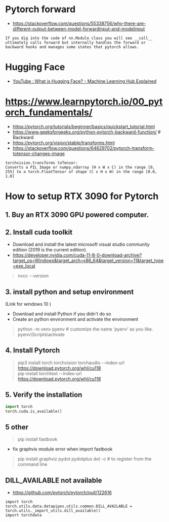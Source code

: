 # Pytorch forward
- https://stackoverflow.com/questions/55338756/why-there-are-different-output-between-model-forwardinput-and-modelinput
```
If you dig into the code of nn.Module class you will see __call__ ultimately calls forward but internally handles the forward or backward hooks and manages some states that pytorch allows. 
```

# Hugging Face
- [YouTube : What is Hugging Face? - Machine Learning Hub Explained](https://www.youtube.com/watch?v=1AUjKfpRZVo)



# https://www.learnpytorch.io/00_pytorch_fundamentals/
- https://pytorch.org/tutorials/beginner/basics/quickstart_tutorial.html  
- https://www.geeksforgeeks.org/python-pytorch-backward-function/   # Backward   
- https://pytorch.org/vision/stable/transforms.html
- https://stackoverflow.com/questions/64629702/pytorch-transform-totensor-changes-image  
```
torchvision.transforms toTensor:
Converts a PIL Image or numpy.ndarray (H x W x C) in the range [0, 255] to a torch.FloatTensor of shape (C x H x W) in the range [0.0, 1.0]
```





# How to setup RTX 3090 for Pytorch

## 1. Buy an RTX 3090 GPU powered computer.   

## 2. Install cuda toolkit
- Download and install the latest microsoft visual studio community edition (2019 is the current edition).   
- https://developer.nvidia.com/cuda-11-8-0-download-archive?target_os=Windows&target_arch=x86_64&target_version=11&target_type=exe_local
> nvcc --version
> 
## 3. install python and setup environment  
(Link for windows 10 ) 
- Download and install Python if you didn't do so  
- Create an python environment and activate the environment
> python -m venv pyenv  # customize the name ‘pyenv’ as you like. 
> pyenv\Scripts\activate
> 
## 4. Install Pytorch
> pip3 install torch torchvision torchaudio --index-url https://download.pytorch.org/whl/cu118   
> pip install torchtext --index-url https://download.pytorch.org/whl/cu118


## 5. Verify the installation    
```py
import torch
torch.cuda.is_available()
```

## 5 other  
> pip install fastbook   
- fix graphvis module error when import fastbook
> pip install graphviz pydot  pydotplus
> dot -c # to register from the command line
>

## DILL_AVAILABLE not available  
- https://github.com/pytorch/pytorch/pull/122616  
```  
import torch  
torch.utils.data.datapipes.utils.common.DILL_AVAILABLE = torch.utils._import_utils.dill_available()  
import torchdata  
```
